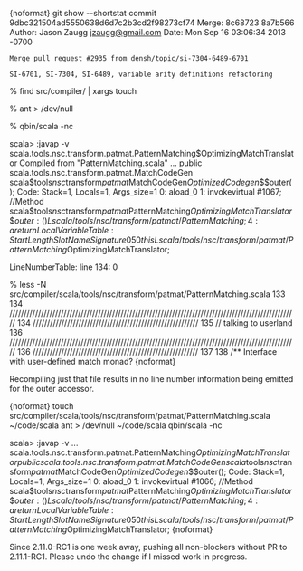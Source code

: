 {noformat}
 git show --shortstat
commit 9dbc321504ad5550638d6d7c2b3cd2f98273cf74
Merge: 8c68723 8a7b566
Author: Jason Zaugg <jzaugg@gmail.com>
Date:   Mon Sep 16 03:06:34 2013 -0700

    Merge pull request #2935 from densh/topic/si-7304-6489-6701

    SI-6701, SI-7304, SI-6489, variable arity definitions refactoring

% find src/compiler/ | xargs touch

% ant > /dev/null

% qbin/scala -nc

scala> :javap -v scala.tools.nsc.transform.patmat.PatternMatching$OptimizingMatchTranslator
Compiled from "PatternMatching.scala"
...
public scala.tools.nsc.transform.patmat.MatchCodeGen scala$tools$nsc$transform$patmat$MatchCodeGen$OptimizedCodegen$$$outer();
  Code:
   Stack=1, Locals=1, Args_size=1
   0:	aload_0
   1:	invokevirtual	#1067; //Method scala$tools$nsc$transform$patmat$PatternMatching$OptimizingMatchTranslator$$$outer:()Lscala/tools/nsc/transform/patmat/PatternMatching;
   4:	areturn
  LocalVariableTable:
   Start  Length  Slot  Name   Signature
   0      5      0    this       Lscala/tools/nsc/transform/patmat/PatternMatching$OptimizingMatchTranslator;

  LineNumberTable:
   line 134: 0

% less -N src/compiler/scala/tools/nsc/transform/patmat/PatternMatching.scala
    133
    134 /////////////////////////////////////////////////////////////////////////////////////////////////////
    134 //////////////////////////////////////////////////////////
    135 // talking to userland
    136 /////////////////////////////////////////////////////////////////////////////////////////////////////
    136 //////////////////////////////////////////////////////////
    137
    138   /** Interface with user-defined match monad?
{noformat}

Recompiling just that file results in no line number information being emitted for the outer accessor.

{noformat}
touch src/compiler/scala/tools/nsc/transform/patmat/PatternMatching.scala
  ~/code/scala ant > /dev/null
  ~/code/scala qbin/scala -nc

scala> :javap -v 
...
scala.tools.nsc.transform.patmat.PatternMatching$OptimizingMatchTranslator
public scala.tools.nsc.transform.patmat.MatchCodeGen scala$tools$nsc$transform$patmat$MatchCodeGen$OptimizedCodegen$$$outer();
  Code:
   Stack=1, Locals=1, Args_size=1
   0:	aload_0
   1:	invokevirtual	#1066; //Method scala$tools$nsc$transform$patmat$PatternMatching$OptimizingMatchTranslator$$$outer:()Lscala/tools/nsc/transform/patmat/PatternMatching;
   4:	areturn
  LocalVariableTable:
   Start  Length  Slot  Name   Signature
   0      5      0    this       Lscala/tools/nsc/transform/patmat/PatternMatching$OptimizingMatchTranslator;
{noformat}

Since 2.11.0-RC1 is one week away, pushing all non-blockers without PR to 2.11.1-RC1. Please undo the change if I missed work in progress.
